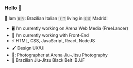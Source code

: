 ### Hello 👋 

📍 Iam 🇧🇷: Brazilian Italian :it: living in 🇪🇸 Madrid!

- 🖥️ I’m currently working on Arena Web Media (FreeLancer)
- 🔄 I’m currently working with Front-End
- ⚡ HTML, CSS, JavaScript, React, NodeJS
- 🖌️ Design UX/UI
- 📸: Photographer at Arena Jiu-Jitsu Photography 
- 🥋 Brazilian Jiu-Jitsu Black Belt IBJJF
